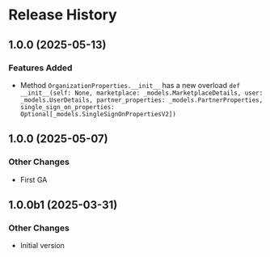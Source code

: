 # Release History

## 1.0.0 (2025-05-13)

### Features Added

  - Method `OrganizationProperties.__init__` has a new overload `def __init__(self: None, marketplace: _models.MarketplaceDetails, user: _models.UserDetails, partner_properties: _models.PartnerProperties, single_sign_on_properties: Optional[_models.SingleSignOnPropertiesV2])`

## 1.0.0 (2025-05-07)

### Other Changes

  - First GA

## 1.0.0b1 (2025-03-31)

### Other Changes

  - Initial version
